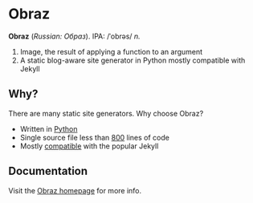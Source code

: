 Obraz
=====

**Obraz** (*Russian: Образ*). IPA: /ˈobrəs/ *n.*

1. Image, the result of applying a function to an argument
2. A static blog-aware site generator in Python mostly compatible with Jekyll


Why?
----

There are many static site generators. Why choose Obraz?

* Written in [Python][1]
* Single source file less than [800][2] lines of code
* Mostly [compatible][3] with the popular Jekyll


Documentation
-------------

Visit the [Obraz homepage][4] for more info.


[1]: http://xkcd.com/353/
[2]: https://github.com/vlasovskikh/obraz/blob/master/obraz.py
[3]: http://obraz.pirx.ru/jekyll.html
[4]: http://obraz.pirx.ru/
